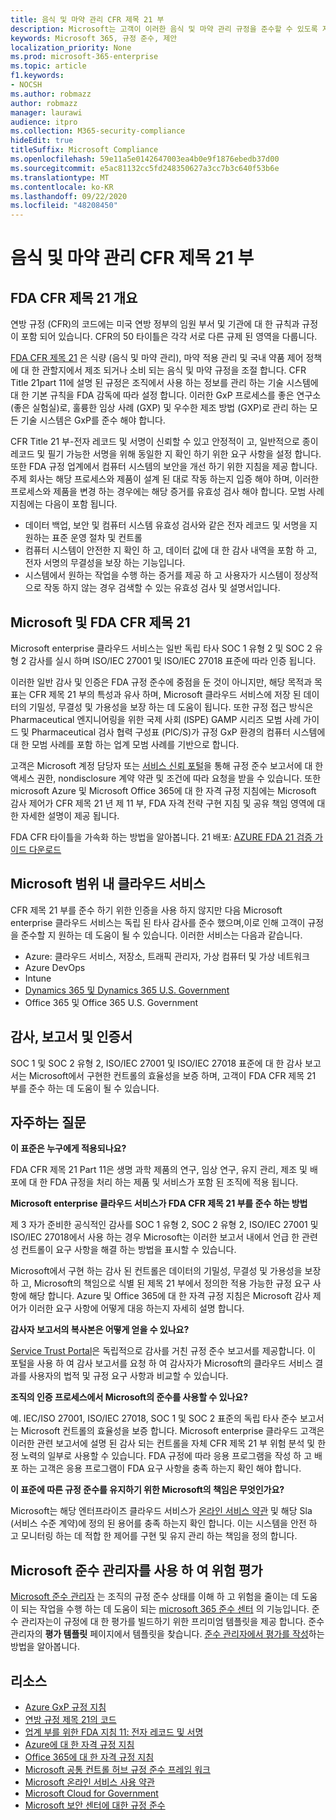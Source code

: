 ```yaml
---
title: 음식 및 마약 관리 CFR 제목 21 부
description: Microsoft는 고객이 이러한 음식 및 마약 관리 규정을 준수할 수 있도록 지원 합니다.
keywords: Microsoft 365, 규정 준수, 제안
localization_priority: None
ms.prod: microsoft-365-enterprise
ms.topic: article
f1.keywords:
- NOCSH
ms.author: robmazz
author: robmazz
manager: laurawi
audience: itpro
ms.collection: M365-security-compliance
hideEdit: true
titleSuffix: Microsoft Compliance
ms.openlocfilehash: 59e11a5e0142647003ea4b0e9f1876ebedb37d00
ms.sourcegitcommit: e5ac81132cc5fd248350627a3cc7b3c640f53b6e
ms.translationtype: MT
ms.contentlocale: ko-KR
ms.lasthandoff: 09/22/2020
ms.locfileid: "48208450"
---
```

# <a name="food-and-drug-administration-cfr-title-21-part-11"></a>음식 및 마약 관리 CFR 제목 21 부

## <a name="fda-cfr-title-21-overview"></a>FDA CFR 제목 21 개요

연방 규정 (CFR)의 코드에는 미국 연방 정부의 임원 부서 및 기관에 대 한 규칙과 규정이 포함 되어 있습니다. CFR의 50 타이틀은 각각 서로 다른 규제 된 영역을 다룹니다.

[FDA CFR 제목 21](https://aka.ms/FDA-CFR) 은 식량 (음식 및 마약 관리), 마약 적용 관리 및 국내 약품 제어 정책에 대 한 관할지에서 제조 되거나 소비 되는 음식 및 마약 규정을 조절 합니다. CFR Title 21part 11에 설명 된 규정은 조직에서 사용 하는 정보를 관리 하는 기술 시스템에 대 한 기본 규칙을 FDA 감독에 따라 설정 합니다. 이러한 GxP 프로세스를 좋은 연구소 (좋은 실험실)로, 훌륭한 임상 사례 (GXP) 및 우수한 제조 방법 (GXP)로 관리 하는 모든 기술 시스템은 GxP를 준수 해야 합니다.

CFR Title 21 부-전자 레코드 및 서명이 신뢰할 수 있고 안정적이 고, 일반적으로 종이 레코드 및 필기 가능한 서명을 위해 동일한 지 확인 하기 위한 요구 사항을 설정 합니다. 또한 FDA 규정 업계에서 컴퓨터 시스템의 보안을 개선 하기 위한 지침을 제공 합니다. 주제 회사는 해당 프로세스와 제품이 설계 된 대로 작동 하는지 입증 해야 하며, 이러한 프로세스와 제품을 변경 하는 경우에는 해당 증거를 유효성 검사 해야 합니다. 모범 사례 지침에는 다음이 포함 됩니다.

- 데이터 백업, 보안 및 컴퓨터 시스템 유효성 검사와 같은 전자 레코드 및 서명을 지 원하는 표준 운영 절차 및 컨트롤
- 컴퓨터 시스템이 안전한 지 확인 하 고, 데이터 값에 대 한 감사 내역을 포함 하 고, 전자 서명의 무결성을 보장 하는 기능입니다.
- 시스템에서 원하는 작업을 수행 하는 증거를 제공 하 고 사용자가 시스템이 정상적으로 작동 하지 않는 경우 검색할 수 있는 유효성 검사 및 설명서입니다.

## <a name="microsoft-and-fda-cfr-title-21"></a>Microsoft 및 FDA CFR 제목 21

Microsoft enterprise 클라우드 서비스는 일반 독립 타사 SOC 1 유형 2 및 SOC 2 유형 2 감사를 실시 하며 ISO/IEC 27001 및 ISO/IEC 27018 표준에 따라 인증 됩니다.

이러한 일반 감사 및 인증은 FDA 규정 준수에 중점을 둔 것이 아니지만, 해당 목적과 목표는 CFR 제목 21 부의 특성과 유사 하며, Microsoft 클라우드 서비스에 저장 된 데이터의 기밀성, 무결성 및 가용성을 보장 하는 데 도움이 됩니다. 또한 규정 접근 방식은 Pharmaceutical 엔지니어링을 위한 국제 사회 (ISPE) GAMP 시리즈 모범 사례 가이드 및 Pharmaceutical 검사 협력 구성표 (PIC/S)가 규정 GxP 환경의 컴퓨터 시스템에 대 한 모범 사례를 포함 하는 업계 모범 사례를 기반으로 합니다.

고객은 Microsoft 계정 담당자 또는 [서비스 신뢰 포털](https://aka.ms/stphelp)을 통해 규정 준수 보고서에 대 한 액세스 권한, nondisclosure 계약 약관 및 조건에 따라 요청을 받을 수 있습니다. 또한 microsoft Azure 및 Microsoft Office 365에 대 한 자격 규정 지침에는 Microsoft 감사 제어가 CFR 제목 21 년 제 11 부, FDA 자격 전략 구현 지침 및 공유 책임 영역에 대 한 자세한 설명이 제공 됩니다.

FDA CFR 타이틀을 가속화 하는 방법을 알아봅니다. 21 배포: [AZURE FDA 21 검증 가이드 다운로드](https://go.microsoft.com/fwlink/p/?linkid=2086604)

## <a name="microsoft-in-scope-cloud-services"></a>Microsoft 범위 내 클라우드 서비스

CFR 제목 21 부를 준수 하기 위한 인증을 사용 하지 않지만 다음 Microsoft enterprise 클라우드 서비스는 독립 된 타사 감사를 준수 했으며,이로 인해 고객이 규정을 준수할 지 원하는 데 도움이 될 수 있습니다. 이러한 서비스는 다음과 같습니다.

- Azure: 클라우드 서비스, 저장소, 트래픽 관리자, 가상 컴퓨터 및 가상 네트워크
- Azure DevOps
- Intune
- [Dynamics 365 및 Dynamics 365 U.S. Government](https://aka.ms/d365-compliance-list)
- Office 365 및 Office 365 U.S. Government

## <a name="audits-reports-and-certificates"></a>감사, 보고서 및 인증서

SOC 1 및 SOC 2 유형 2, ISO/IEC 27001 및 ISO/IEC 27018 표준에 대 한 감사 보고서는 Microsoft에서 구현한 컨트롤의 효율성을 보증 하며, 고객이 FDA CFR 제목 21 부를 준수 하는 데 도움이 될 수 있습니다.

## <a name="frequently-asked-questions"></a>자주하는 질문

**이 표준은 누구에게 적용되나요?**

FDA CFR 제목 21 Part 11은 생명 과학 제품의 연구, 임상 연구, 유지 관리, 제조 및 배포에 대 한 FDA 규정을 처리 하는 제품 및 서비스가 포함 된 조직에 적용 됩니다.

**Microsoft enterprise 클라우드 서비스가 FDA CFR 제목 21 부를 준수 하는 방법**

제 3 자가 준비한 공식적인 감사를 SOC 1 유형 2, SOC 2 유형 2, ISO/IEC 27001 및 ISO/IEC 27018에서 사용 하는 경우 Microsoft는 이러한 보고서 내에서 언급 한 관련성 컨트롤이 요구 사항을 해결 하는 방법을 표시할 수 있습니다.

Microsoft에서 구현 하는 감사 된 컨트롤은 데이터의 기밀성, 무결성 및 가용성을 보장 하 고, Microsoft의 책임으로 식별 된 제목 21 부에서 정의한 적용 가능한 규정 요구 사항에 해당 합니다. Azure 및 Office 365에 대 한 자격 규정 지침은 Microsoft 감사 제어가 이러한 요구 사항에 어떻게 대응 하는지 자세히 설명 합니다.

**감사자 보고서의 복사본은 어떻게 얻을 수 있나요?**

[Service Trust Portal](https://aka.ms/stphelp)은 독립적으로 감사를 거친 규정 준수 보고서를 제공합니다. 이 포털을 사용 하 여 감사 보고서를 요청 하 여 감사자가 Microsoft의 클라우드 서비스 결과를 사용자의 법적 및 규정 요구 사항과 비교할 수 있습니다.

**조직의 인증 프로세스에서 Microsoft의 준수를 사용할 수 있나요?**

예. IEC/ISO 27001, ISO/IEC 27018, SOC 1 및 SOC 2 표준의 독립 타사 준수 보고서는 Microsoft 컨트롤의 효율성을 보증 합니다. Microsoft enterprise 클라우드 고객은 이러한 관련 보고서에 설명 된 감사 되는 컨트롤을 자체 CFR 제목 21 부 위험 분석 및 한정 노력의 일부로 사용할 수 있습니다. FDA 규정에 따라 응용 프로그램을 작성 하 고 배포 하는 고객은 응용 프로그램이 FDA 요구 사항을 충족 하는지 확인 해야 합니다.

**이 표준에 따른 규정 준수를 유지하기 위한 Microsoft의 책임은 무엇인가요?**

Microsoft는 해당 엔터프라이즈 클라우드 서비스가 [온라인 서비스 약관](https://www.microsoftvolumelicensing.com/DocumentSearch.aspx?Mode=3&DocumentTypeId=31) 및 해당 Sla (서비스 수준 계약)에 정의 된 용어를 충족 하는지 확인 합니다. 이는 시스템을 안전 하 고 모니터링 하는 데 적합 한 제어를 구현 및 유지 관리 하는 책임을 정의 합니다.

## <a name="use-microsoft-compliance-manager-to-assess-your-risk"></a>Microsoft 준수 관리자를 사용 하 여 위험 평가

[Microsoft 준수 관리자](compliance-manager.md) 는 조직의 규정 준수 상태를 이해 하 고 위험을 줄이는 데 도움이 되는 작업을 수행 하는 데 도움이 되는 [microsoft 365 준수 센터](microsoft-365-compliance-center.md) 의 기능입니다. 준수 관리자는이 규정에 대 한 평가를 빌드하기 위한 프리미엄 템플릿을 제공 합니다. 준수 관리자의 **평가 템플릿** 페이지에서 템플릿을 찾습니다. [준수 관리자에서 평가를 작성](compliance-manager-assessments.md)하는 방법을 알아봅니다.

## <a name="resources"></a>리소스

- [Azure GxP 규정 지침](https://aka.ms/gxpcompliance)
- [연방 규정 제목 21의 코드](https://aka.ms/FDA-CFR)
- [업계 부를 위한 FDA 지침 11: 전자 레코드 및 서명](https://www.fda.gov/RegulatoryInformation/Guidances/ucm125067.htm)
- [Azure에 대 한 자격 규정 지침](https://aka.ms/azurefda21cfrpart11qualguide)
- [Office 365에 대 한 자격 규정 지침](https://aka.ms/o365-qualification-guideline)
- [Microsoft 공통 컨트롤 허브 규정 준수 프레임 워크](https://www.microsoft.com/trust-center/compliance/compliance-overview)
- [Microsoft 온라인 서비스 사용 약관](https://aka.ms/Online-Services-Terms)
- [Microsoft Cloud for Government](https://aka.ms/govt-cloud)
- [Microsoft 보안 센터에 대한 규정 준수](https://www.microsoft.com/trust-center/compliance/compliance-overview)
